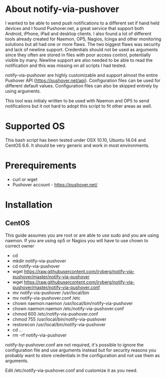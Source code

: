 # About notify-via-pushover
I wanted to be able to send push notifications to a different set if hand held devices and I found Pushover.net, a great service that support both Android, iPhone, iPad and desktop clients. I also found a lot of different tools already created for Naemon, OP5, Nagios, Icinga and other monitoring solutions but all had one or more flaws. The two biggest flaws was security and lack of newline support. Credentials should not be used as arguments since they often are stored in files with poor access control, potentially visible by many. Newline support are also needed to be able to read the notification and this was missing on all scripts I had tested. 

notify-via-pushover are highly customizable and support almost the entire Pushover API (https://pushover.net/api). Configuration files can be used for different default values. Configuration files can also be skipped entirely by using arguments.

This tool was initialy written to be used with Naemon and OP5 to send notifications but it not hard to adopt this script to fit other areas as well.

# Supported OS
This bash script has been tested under OSX 10.10, Ubuntu 14.04 and CentOS 6.6. It should be very generic and work in most environments.

# Prerequirements
* curl or wget
* Pushover account - https://pushover.net/

# Installation
## CentOS
This guide assumes you are root or are able to use sudo and you are using naemon. If you are using op5 or Nagios you will have to use chown to correct owner
* cd
* mkdir notify-via-pushover
* cd notify-via-pushover
* wget https://raw.githubusercontent.com/jryberg/notify-via-pushover/master/notify-via-pushover
* wget https://raw.githubusercontent.com/jryberg/notify-via-pushover/master/notify-via-pushover.conf
* mv notify-via-pushover /usr/local/bin
* mv notify-via-pushover.conf /etc
* chown naemon:naemon /usr/local/bin/notify-via-pushover
* chown naemon:naemon /etc/notify-via-pushover.conf
* chmod 600 /etc/notify-via-pushover.conf
* chmod 755 /usr/local/bin/notify-via-pushover
* restorecon /usr/local/bin/notify-via-pushover
* cd ..
* rm -rf notify-via-pushover

notify-by-pushover.conf are not required, it's possible to ignore the configuration file and use arguments instead but for  security reasons you probably want to store credentials in the configuration and not use them as arguments.

Edit /etc/notify-via-pushover.conf and customize it as you need.
